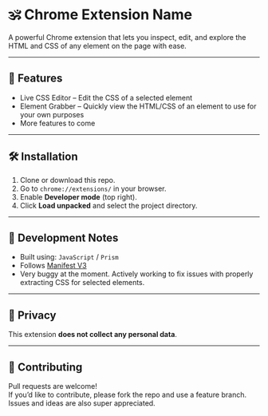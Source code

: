# 🕉 Chrome Extension Name

A powerful Chrome extension that lets you inspect, edit, and explore the HTML and CSS of any element on the page with ease.

---

## 🚀 Features

- Live CSS Editor – Edit the CSS of a selected element
- Element Grabber – Quickly view the HTML/CSS of an element to use for your own purposes
- More features to come

---

## 🛠️ Installation

1. Clone or download this repo.
2. Go to `chrome://extensions/` in your browser.
3. Enable **Developer mode** (top right).
4. Click **Load unpacked** and select the project directory.

---

## 🧪 Development Notes

- Built using: `JavaScript` / `Prism`
- Follows [Manifest V3](https://developer.chrome.com/docs/extensions/mv3/intro/)
- Very buggy at the moment. Actively working to fix issues with properly extracting CSS for selected elements.

---

## 🙈 Privacy

This extension **does not collect any personal data**.

---

## 🤝 Contributing

Pull requests are welcome!  
If you’d like to contribute, please fork the repo and use a feature branch.  
Issues and ideas are also super appreciated.
